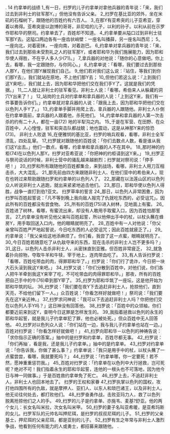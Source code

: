 . 14 
约拿单的战绩 
1_有一日，扫罗的儿子约拿单对拿他兵器的青年说：「来，我们过去到非利士的驻军那Y。」但他没有告诉父亲。 2_扫罗在基比亚的郊外，坐在米矶的石榴树下，跟随他的百姓约有六百人。 3_在那Y有亚希突的儿子亚希亚，穿着以弗得。亚希突是以迦博的哥哥，非尼哈的儿子，以利的孙子。以利从前在示罗作耶和华的祭司。约拿单去了，百姓却不知道。 4_约拿单要从隘口过到非利士驻军那Y去。这隘口两边各有一座齿状峭壁：一座名叫播薛，另一座名叫西尼； 5_一座向北，对着密抹，一座向南，对着迦巴。 
6_约拿单对拿兵器的青年说：「来，我们过去到那些未受割礼之人的驻军那Y，或者耶和华为我们施展能力，因为耶和华使人得胜，不在乎人多人少(71)。」 7_拿兵器的对他说：「随你的心意做吧。你上去，看哪，我一定跟随你，与你同心。」 8_约拿单说：「看哪，我们要过去到那些人那Y，在他们那Y展现我们自己。 9_他们若对我们这么说：『站住，等我们到你们那Y去』，我们就站在原地，不上他们那Y去； 10_但他们若这么说：『上到我们这Y来吧』，我们就上去，因为耶和华把他们交在我们手Y了。这就是我们的凭据。」 11_二人就让非利士的驻军看见。非利士人说：「看哪，希伯来人从躲藏的洞穴Y出来了！」 12_站岗的士兵对约拿单和拿兵器的人说：「上到这Y来，我们有一件事要告诉你们。」约拿单就对拿兵器的人说：「跟我上去，因为耶和华把他们交在以色列人手Y了。」 13_约拿单手脚并用爬上去，拿兵器的人跟随他。非利士人仆倒在约拿单面前，拿兵器的人跟着他，杀死他们。 14_约拿单和拿兵器的人第一次击杀的约有二十人，都在一亩(72) 地的半犁沟之内。 15_于是在军营、在田野、在众百姓中，人心惶惶，驻军和突击队都战兢；地也震动，这是从神那Y来的惊恐(73)。 
非利士人败退 
16_在便雅悯的基比亚，扫罗的哨兵观看，看哪，非利士全军溃乱，四处乱窜。 17_扫罗就对跟随他的百姓说：「你们去数点人数，看是谁从我们这Y出去。」他们一数点，看哪，约拿单和拿兵器的人不在其中。 18_那时神的约柜(74)在以色列人那Y。扫罗对亚希亚说：「你把神的约柜请到这Y来。」 19_扫罗正与祭司说话的时候，非利士营中的骚乱越来越剧烈；扫罗就对祭司说：「停手吧！」 20_扫罗和所有跟随他的百姓都集合，来到战场，看哪，非利士人用刀互相击杀，大大混乱。 21_那先前由四方来跟随非利士人、在他们营中的希伯来人，现在也转过来帮助跟随扫罗和约拿单的以色列人了。 22_那藏在以法莲山区的以色列众人听说非利士人逃跑，就出来紧紧地追击他们。 23_那日，耶和华使以色列人得胜，战争一直打到伯?亚文。 
扫罗草率的誓言 
24_那日，以色列人非常困惫，因为扫罗叫百姓起誓说：「凡不等到晚上我向敌人报完了仇就吃东西的，必受诅咒」。因此所有的百姓都没有尝食物。 25_所有的百姓(75)进入树林，见地面上有蜜。 26_百姓进了树林，看哪，有蜜流出来，却没有人敢用手取蜜入口，因为百姓怕那誓言。 27_约拿单没有听见他父亲叫百姓起誓，所以他伸出手中的杖，以杖头蘸在蜂房Y，用手取回送入口内，他的眼睛就明亮了。 28_百姓中有一人对他说：「你父亲曾叫百姓严严地起誓说，今日吃东西的人必受诅咒；因此百姓就疲乏了。」 29_约拿单说：「我父亲给这地添麻烦了。你们看，我尝了这一点蜜，眼睛就明亮了。 30_今日百姓若随意吃了从仇敌夺来的东西，现在击杀的非利士人岂不更多吗？」 
31_这日，以色列人击杀非利士人，从密抹直到亚雅。但百姓非常疲乏， 32_就急着扑向掠物，夺取牛羊和牛犊，宰于地上，连肉带血吃了。 33_有人告诉扫罗说：「看哪，百姓吃带血的肉，得罪耶和华了。」扫罗说：「你们行了诡诈，今日把一块大石头滚到我这Y来吧。」 34_扫罗又说：「你们分散到百姓中，对他们说，你们各人把牛羊牵到我这Y来宰了吃，不可吃带血的肉得罪耶和华。」那夜，所有的百姓把自己手中的牛(76)牵到那Y宰了。 35_扫罗为耶和华筑了一座坛，这是他开始为耶和华筑的坛。 
36_扫罗说：「我们要在夜Y下去追赶非利士人，抢掠他们，直到天亮，不给他们留下一人。」众百姓说：「你看怎样好就做吧！」祭司说：「我们要先在这Y亲近神。」 37_扫罗求问神说：「我可以下去追赶非利士人吗？你把他们交在以色列人手Y吗？」这日神没有回答他。 38_扫罗说：「百姓中的众领袖，你们都要近前来到这Y，查明今日这罪是怎样发生的。 39_我指着拯救以色列的永生的耶和华起誓，就是我儿子约拿单犯了罪，他也必被处死。」但众百姓中无人回答他。 40_扫罗对以色列众人说：「你们站在一边，我与我儿子约拿单也站在一边。」百姓对扫罗说：「你看怎样好就做吧！」 41_扫罗向耶和华－以色列的神祷告说：「求你指示正确的答案。」抽中的是扫罗和约拿单，百姓尽都无事。 42_扫罗说：「你们再抽`，看是我，还是我儿子约拿单。」抽中的是约拿单。 
43_扫罗对约拿单说：「你告诉我，你做了甚么事？」约拿单说：「我只是用手中的杖，以杖头蘸了一点蜜尝尝，看哪，我就要死吗？」 44_扫罗说：「约拿单哪，你一定要死！若不然，愿神重重惩罚我。」 45_百姓对扫罗说：「约拿单在以色列中大行拯救，岂可死呢？绝对不可！我们指着永生的耶和华起誓，连他的一根头也不可落地，因为他今日与神一同做事。」于是百姓救约拿单免了死亡。 46_扫罗上去，不追赶非利士人，非利士人也回本地去了。 
扫罗的王权和家眷 
47_扫罗执掌以色列的国权，攻打他四围所有的仇敌，就是摩押人、亚扪人、以东人和琐巴诸王，以及非利士人。他无论往何处去，都打败他们。 48_扫罗奋勇作战，击败亚玛力人，救了以色列脱离抢掠他们之人的手。 
49_扫罗的儿子是约拿单、亦施韦、麦基?舒亚。他的两个女儿：长女名叫米拉，次女名叫米甲。 50_扫罗的妻子名叫亚希暖，是亚希玛斯的女儿。扫罗军队的元帅名叫押尼珥，是扫罗的叔叔尼珥的儿子。 51_扫罗的父亲基士，押尼珥的父亲尼珥，都是亚别的儿子。 
52_扫罗有生之年常与非利士人激烈争战，他看到任何有能力的人或勇士，都招募来跟随他。 
 .